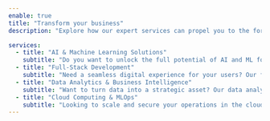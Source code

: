 ```yaml
---
enable: true
title: "Transform your business"
description: "Explore how our expert services can propel you to the forefront of innovation. Our offerings cover a broad spectrum of tech solutions, each tailored to meet the unique challenges and opportunities of your business."

services:
  - title: "AI & Machine Learning Solutions"
    subtitle: "Do you want to unlock the full potential of AI and ML for your business? Our solutions range from predictive analytics to intelligent automation, all tailored to your unique needs."
  - title: "Full-Stack Development"
    subtitle: "Need a seamless digital experience for your users? Our full-stack development covers everything from elegant front-end design to robust back-end systems."
  - title: "Data Analytics & Business Intelligence"
    subtitle: "Want to turn data into a strategic asset? Our data analytics and business intelligence services help you derive actionable insights and make data-driven decisions."
  - title: "Cloud Computing & MLOps"
    subtitle: "Looking to scale and secure your operations in the cloud? We provide cutting-edge cloud computing and MLOps services for streamlined ML deployment and management."
---
```

